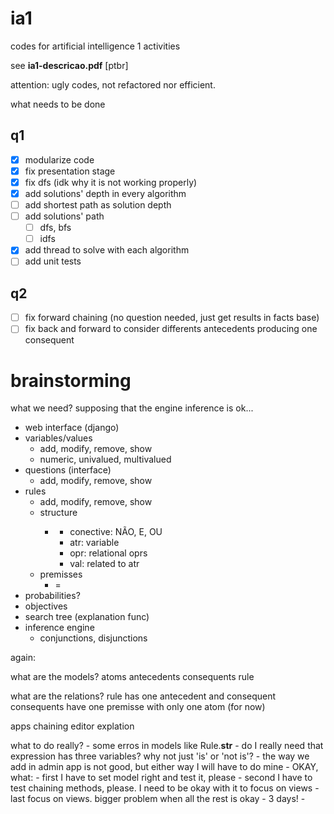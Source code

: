 # ia1
codes for artificial intelligence 1 activities

see **ia1-descricao.pdf** [ptbr] 

attention: ugly codes, not refactored nor efficient.

what needs to be done

## q1
- [x] modularize code
- [x] fix presentation stage
- [x] fix dfs (idk why it is not working properly)
- [x] add solutions' depth in every algorithm 
- [ ] add shortest path as solution depth
- [ ] add solutions' path 
    - [ ] dfs, bfs
    - [ ] idfs
- [x] add thread to solve with each algorithm
- [ ] add unit tests

## q2
- [ ] fix forward chaining (no question needed, just get results in facts base)
- [ ] fix back and forward to consider differents antecedents producing one
consequent

# brainstorming

what we need? supposing that the engine inference is ok...

- web interface (django)
- variables/values
    - add, modify, remove, show
    - numeric, univalued, multivalued
- questions (interface)
    - add, modify, remove, show
- rules
    - add, modify, remove, show
    - structure
        - <conective> <atr> <opr> <val>
            - conective: NÃO, E, OU 
            - atr: variable
            - opr: relational oprs
            - val: related to atr
    - premisses
        - <atr> = <val> <confidence deg>
- probabilities?
- objectives
- search tree (explanation func)
- inference engine
    - conjunctions, disjunctions

again:

what are the models?
    atoms
    antecedents
    consequents
    rule

what are the relations?
    rule has one antecedent and consequent
    consequents have one premisse with only one atom (for now)

apps
    chaining
    editor
    explation

what to do really?
    - some erros in models like Rule.__str__ 
    - do I really need that expression has three variables? why not just 'is'
      or 'not is'?
    - the way we add in admin app is not good, but either way I will have to do
      mine
    - OKAY, what:
        - first I have to set model right and test it, please
        - second I have to test chaining methods, please. I need to be okay
          with it to focus on views
        - last focus on views. bigger problem when all the rest is okay
        - 3 days!
    - 
